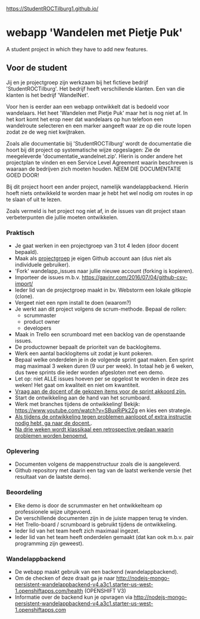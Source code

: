 https://StudentROCTilburg1.github.io/

# webapp 'Wandelen met Pietje Puk'
A student project in which they have to add new features.

## Voor de student
Jij en je projectgroep zijn werkzaam bij het fictieve bedrijf 'StudentROCTilburg'. Het bedrijf heeft verschillende klanten. Een van die klanten is het bedrijf 'WandelNet'.

Voor hen is eerder aan een webapp ontwikkelt dat is bedoeld voor wandelaars. Het heet 'Wandelen met Pietje Puk' maar het is nog niet af. In het kort komt het erop neer dat wandelaars op hun telefoon een wandelroute selecteren en een marker aangeeft waar ze op die route lopen zodat ze de weg niet kwijtraken.

Zoals alle documentatie bij 'StudentROCTilburg' wordt de documentatie die hoort bij dit project op systematische wijze opgeslagen:
Zie de meegeleverde 'documentatie_wandelnet.zip'. Hierin is onder andere het projectplan te vinden en een Service Level Agreement waarin beschreven is waaraan de bedrijven zich moeten houden. NEEM DIE DOCUMENTATIE GOED DOOR!

Bij dit project hoort een ander project, namelijk wandelappbackend. Hierin hoeft niets ontwikkeld te worden maar je hebt het wel nodig om routes in op te slaan of uit te lezen.

Zoals vermeld is het project nog niet af, in de issues van dit project staan verbeterpunten die jullie moeten ontwikkelen.


### Praktisch

* Je gaat werken in een projectgroep van 3 tot 4 leden (door docent bepaald).
* Maak als <u>projectgroep</u> je eigen Github account aan (dus niet als individuele gebruiker).
* 'Fork' wandelapp_issues naar jullie nieuwe account (forking is kopieren).
* Importeer de issues m.b.v. https://gavinr.com/2016/07/04/github-csv-import/
* Ieder lid van de projectgroep maakt in bv. Webstorm een lokale gitkopie (clone).
* Vergeet niet een npm install te doen (waarom?)
* Je werkt aan dit project volgens de scrum-methode. Bepaal de rollen:
  - scrummaster
  - product owner
  - developers
* Maak in Trello een scrumboard met een backlog van de openstaande issues.
* De productowner bepaalt de prioriteit van de backlogitems.
* Werk een aantal backlogitems uit zodat je kunt pokeren.
* Bepaal welke onderdelen je in de volgende sprint gaat maken. Een sprint mag maximaal 3 weken duren (9 uur per week). In totaal heb je 6 weken, dus twee sprints die ieder worden afgesloten met een demo.
* Let op: niet ALLE issues hoeven per se opgelost te worden in deze zes weken! Het gaat om kwaliteit en niet om kwantiteit.
* <u>Vraag aan de docent of de gekozen items voor de sprint akkoord zijn.</u>
* Start de ontwikkeling aan de hand van het scrumboard.
* Werk met branches tijdens de ontwikkeling! Bekijk: https://www.youtube.com/watch?v=SBuxRiPk2Zg en kies een strategie.
* <u>Als tijdens de ontwikkeling tegen problemen aanloopt of extra instructie nodig hebt, ga naar de docent.</u>.
* <u>Na drie weken wordt klassikaal een retrospective gedaan waarin problemen worden benoemd.</u> 


### Oplevering
* Documenten volgens de mappenstructuur zoals die is aangeleverd.
* Github repository met daarin een tag van de laatst werkende versie (het resultaat van de laatste demo).

### Beoordeling
* Elke demo is door de scrummaster en het ontwikkelteam op professionele wijze uitgevoerd.
* De verschillende documenten zijn in de juiste mappen terug te vinden. 
* Het Trello-board / scrumboard is gebruikt tijdens de ontwikkeling.
* Ieder lid van het team heeft zich maximaal ingezet.
* Ieder lid van het team heeft onderdelen gemaakt (dat kan ook m.b.v. pair programming zijn geweest).

### Wandelappbackend
* De webapp maakt gebruik van een backend (wandelappbackend).
* Om de checken of deze draait ga je naar http://nodejs-mongo-persistent-wandelappbackend-v4.a3c1.starter-us-west-1.openshiftapps.com/health (OPENSHIFT V3)
* Informatie over de backend kun je opvragen via http://nodejs-mongo-persistent-wandelappbackend-v4.a3c1.starter-us-west-1.openshiftapps.com
